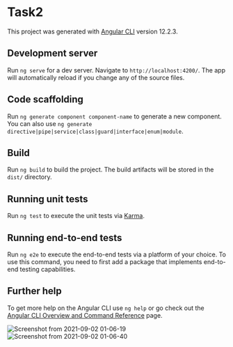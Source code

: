 # Task2

This project was generated with [Angular CLI](https://github.com/angular/angular-cli) version 12.2.3.

## Development server

Run `ng serve` for a dev server. Navigate to `http://localhost:4200/`. The app will automatically reload if you change any of the source files.

## Code scaffolding

Run `ng generate component component-name` to generate a new component. You can also use `ng generate directive|pipe|service|class|guard|interface|enum|module`.

## Build

Run `ng build` to build the project. The build artifacts will be stored in the `dist/` directory.

## Running unit tests

Run `ng test` to execute the unit tests via [Karma](https://karma-runner.github.io).

## Running end-to-end tests

Run `ng e2e` to execute the end-to-end tests via a platform of your choice. To use this command, you need to first add a package that implements end-to-end testing capabilities.

## Further help

To get more help on the Angular CLI use `ng help` or go check out the [Angular CLI Overview and Command Reference](https://angular.io/cli) page.

![Screenshot from 2021-09-02 01-06-19](https://user-images.githubusercontent.com/45172371/131733277-6246f7c5-3c70-447e-ad42-85281c0e789b.png)
![Screenshot from 2021-09-02 01-06-40](https://user-images.githubusercontent.com/45172371/131733282-ac0a8f24-225c-4444-92bd-b09d79363de2.png)

